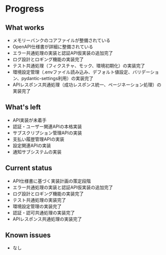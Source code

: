 # Progress

## What works
- メモリーバンクのコアファイルが整備されている
- OpenAPI仕様書が詳細に整備されている
- エラー共通処理の実装と認証API仮実装の追加完了
- ログ設計とロギング機能の実装完了
- テスト共通処理（フィクスチャ、モック、環境初期化）の実装完了
- 環境設定管理（.envファイル読み込み、デフォルト値設定、バリデーション、pydantic-settings利用）の実装完了
- APIレスポンス共通処理（成功レスポンス統一、ページネーション処理）の実装完了

## What's left
- API実装が未着手
- 認証・ユーザー関連APIの本格実装
- サブスクリプション管理APIの実装
- 支払い履歴管理APIの実装
- 設定関連APIの実装
- 通知サブシステムの実装

## Current status
- API仕様書に基づく実装計画の策定段階
- エラー共通処理の実装と認証API仮実装の追加完了
- ログ設計とロギング機能の実装完了
- テスト共通処理の実装完了
- 環境設定管理の実装完了
- 認証・認可共通処理の実装完了
- APIレスポンス共通処理の実装完了

## Known issues
- なし

